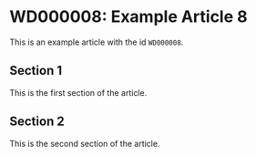 # WD000008: Example Article 8

This is an example article with the id `WD000008`.

## Section 1

This is the first section of the article.

## Section 2

This is the second section of the article.
